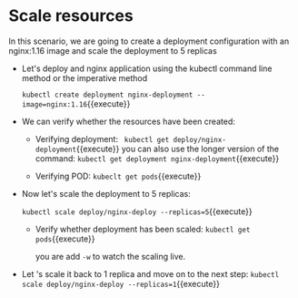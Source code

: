 # Scale resources
In this scenario, we are going to create a deployment configuration with an nginx:1.16 image and scale the deployment to 5 replicas

- Let's deploy and nginx application using the kubectl command line method or the imperative method

  `kubectl create deployment nginx-deployment --image=nginx:1.16`{{execute}}

- We can verify whether the resources have  been created:
  -  Verifying deployment:
     ` kubectl get deploy/nginx-deployment`{{execute}} 
      you can also use the longer version of the command:
      `kubectl get deployment nginx-deployment`{{execute}}

  - Verifying POD:
    `kubeclt get pods`{{execute}}

- Now let's scale the deployment to 5 replicas:
  
  `kubectl scale deploy/nginx-deploy --replicas=5`{{execute}}

  -  Verify whether deployment has been scaled: 
     `kubectl get pods`{{execute}} 
     
      you are  add `-w` to watch  the scaling live.

- Let 's scale it back to 1 replica and move on to the next step:
  `kubectl scale deploy/nginx-deploy --replicas=1`{{execute}}